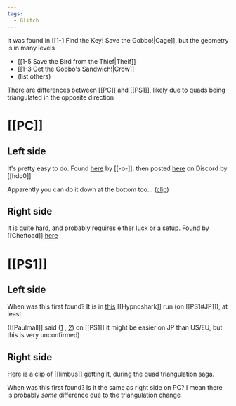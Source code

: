 ```yaml
---
tags:
  - Glitch
---
```

It was found in [[1-1 Find the Key! Save the Gobbo!|Cage]], but the geometry is in many levels
- [[1-5 Save the Bird from the Thief|Theif]]
- [[1-3 Get the Gobbo's Sandwich!|Crow]]
- (list others)

There are differences between [[PC]] and [[PS1]], likely due to quads being triangulated in the opposite direction
# [[PC]]
## Left side
It's pretty easy to do. Found [here](https://www.youtube.com/watch?v=u0RS7hTrOA4) by [[-o-]], then posted [here](https://discord.com/channels/313375426112389123/408694062862958592/419523187064438784) on Discord by [[hdc0]]

Apparently you can do it down at the bottom too... ([clip](https://discord.com/channels/313375426112389123/476594364106276870/729585297901486110))
## Right side
It is quite hard, and probably requires either luck or a setup. Found by [[Cheftoad]] [here](https://discord.com/channels/313375426112389123/408694062862958592/448107691496439809)
# [[PS1]]
## Left side
When was this first found? It is in [this](https://www.youtube.com/watch?v=yQamI1Zl0P4&t=35s) [[Hypnoshark]] run (on [[PS1#JP]]), at least

([[Paulmall]] said ([1](https://discord.com/channels/313375426112389123/408694062862958592/1290133155160002611) , [2](https://discord.com/channels/313375426112389123/408694062862958592/1290159088654618775)) on [[PS1]] it might be easier on JP than US/EU, but this is very unconfirmed)
## Right side
[Here](https://discord.com/channels/313375426112389123/408694062862958592/1290133147069055062) is a clip of [[limbus]] getting it, during the quad triangulation saga.

When was this first found? Is it the same as right side on PC? I mean there is probably *some* difference due to the triangulation change